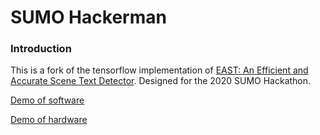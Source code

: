 # SUMO Hackerman

### Introduction
This is a fork of the tensorflow implementation of [EAST: An Efficient and Accurate Scene Text Detector](https://arxiv.org/abs/1704.03155v2). Designed for the 2020 SUMO Hackathon.


[Demo of software](https://www.youtube.com/watch?v=36k0rMw8ado&feature=youtu.be)


[Demo of hardware](https://youtu.be/PdQYSMOIo6g)


